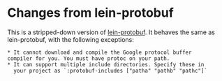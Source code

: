 # Changes from lein-protobuf

This is a stripped-down version of [lein-protobuf](https://github.com/flatland/lein-protobuf). It behaves the same
as lein-protobuf, with the following exceptions:

    * It cannot download and compile the Google protocol buffer
    compiler for you. You must have protoc on your path.
    * It can support multiple include directories. Specify these in
      your project as `:protobuf-includes ["patha" "pathb" "pathc"]`
